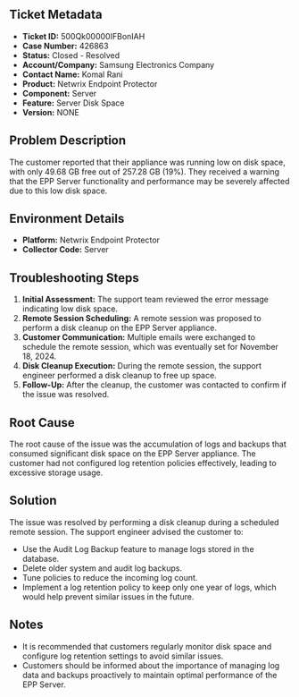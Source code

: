 ## Ticket Metadata
- **Ticket ID:** 500Qk00000IFBonIAH
- **Case Number:** 426863
- **Status:** Closed - Resolved
- **Account/Company:** Samsung Electronics Company
- **Contact Name:** Komal Rani
- **Product:** Netwrix Endpoint Protector
- **Component:** Server
- **Feature:** Server Disk Space
- **Version:** NONE

## Problem Description
The customer reported that their appliance was running low on disk space, with only 49.68 GB free out of 257.28 GB (19%). They received a warning that the EPP Server functionality and performance may be severely affected due to this low disk space.

## Environment Details
- **Platform:** Netwrix Endpoint Protector
- **Collector Code:** Server

## Troubleshooting Steps
1. **Initial Assessment:** The support team reviewed the error message indicating low disk space.
2. **Remote Session Scheduling:** A remote session was proposed to perform a disk cleanup on the EPP Server appliance.
3. **Customer Communication:** Multiple emails were exchanged to schedule the remote session, which was eventually set for November 18, 2024.
4. **Disk Cleanup Execution:** During the remote session, the support engineer performed a disk cleanup to free up space.
5. **Follow-Up:** After the cleanup, the customer was contacted to confirm if the issue was resolved.

## Root Cause
The root cause of the issue was the accumulation of logs and backups that consumed significant disk space on the EPP Server appliance. The customer had not configured log retention policies effectively, leading to excessive storage usage.

## Solution
The issue was resolved by performing a disk cleanup during a scheduled remote session. The support engineer advised the customer to:
- Use the Audit Log Backup feature to manage logs stored in the database.
- Delete older system and audit log backups.
- Tune policies to reduce the incoming log count.
- Implement a log retention policy to keep only one year of logs, which would help prevent similar issues in the future.

## Notes
- It is recommended that customers regularly monitor disk space and configure log retention settings to avoid similar issues.
- Customers should be informed about the importance of managing log data and backups proactively to maintain optimal performance of the EPP Server.